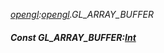 _[opengl](../../modules/opengl/opengl-module.md):[opengl](../../modules/opengl/opengl-module.md).GL\_ARRAY\_BUFFER_
##### Const GL\_ARRAY\_BUFFER:[Int](../../modules/wonkey/wonkey-types-int.md)
